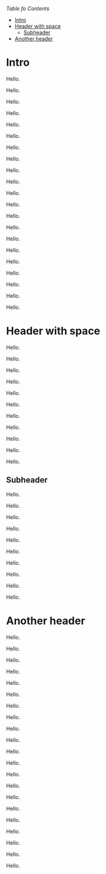 *Table fo Contents*

<div id="user-content-toc">

* [Intro](#intro)
* [Header with space](#header-with-space)
    * [Subheader](#subheader)
* [Another header](#another-header)

</div>

# Intro

Hello.

Hello.

Hello.

Hello.

Hello.

Hello.

Hello.

Hello.

Hello.

Hello.

Hello.

Hello.

Hello.

Hello.

Hello.

Hello.

Hello.

Hello.

Hello.

Hello.

Hello.

# Header with space

Hello.

Hello.

Hello.

Hello.

Hello.

Hello.

Hello.

Hello.

Hello.

Hello.

Hello.

## Subheader

Hello.

Hello.

Hello.

Hello.

Hello.

Hello.

Hello.

Hello.

Hello.

Hello.

# Another header


Hello.

Hello.

Hello.

Hello.

Hello.

Hello.

Hello.

Hello.

Hello.

Hello.

Hello.

Hello.

Hello.

Hello.

Hello.

Hello.

Hello.

Hello.

Hello.

Hello.

Hello.

